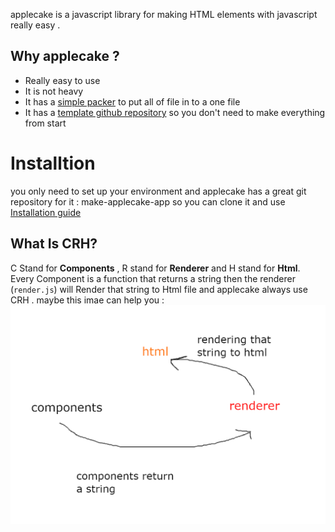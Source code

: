 applecake is a javascript library for making HTML elements with javascript really easy .

## Why applecake ?
- Really easy to use
- It is not heavy
- It has a <a href="https://github.com/applecakejs/packer">simple packer</a> to put all of file in to a one file
- It has a <a href="https://github.com/applecakejs/make-applecake-app">template github repository</a> so you don't need to make everything from start

# Installtion
you only need to set up your environment and applecake has a great git repository for it : make-applecake-app
so you can clone it and use <a href="https://github.com/applecakejs/applecake/blob/master/docs/01-Installation/installation.md">Installation guide</a>

## What Is CRH?
C Stand for **Components** , R stand for **Renderer** and H stand for **Html**.
Every Component is a function that returns a string then the renderer (`render.js`) will Render that string to Html file and applecake always use CRH .
maybe this imae can help you :
<img src="./images/CRH.png"></img>